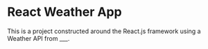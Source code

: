 # React Weather App

This is a project constructed around the React.js framework using a Weather API from ___.
